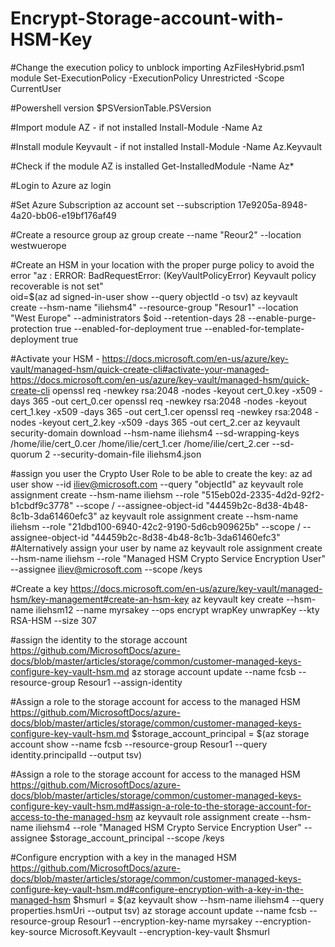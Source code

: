 # Encrypt-Storage-account-with-HSM-Key

#Change the execution policy to unblock importing AzFilesHybrid.psm1 module
Set-ExecutionPolicy -ExecutionPolicy Unrestricted -Scope CurrentUser

#Powershell version
$PSVersionTable.PSVersion

#Import module AZ - if not installed
Install-Module -Name Az 

#Install module Keyvault - if not installed 
Install-Module -Name Az.Keyvault
 
#Check if the module AZ is installed
Get-InstalledModule -Name Az*

#Login to Azure 
  az login

#Set Azure Subscription
az account set --subscription 17e9205a-8948-4a20-bb06-e19bf176af49

#Create a resource group
az group create --name "Reour2" --location westwuerope

#Create an HSM in your location with the proper purge policy to avoid the error "az : ERROR: BadRequestError: (KeyVaultPolicyError) Keyvault policy recoverable is not set"  
 oid=$(az ad signed-in-user show --query objectId -o tsv)
 az keyvault create --hsm-name "iliehsm4" --resource-group "Resour1" --location "West Europe" --administrators $oid --retention-days 28 --enable-purge-protection true --enabled-for-deployment true --enabled-for-template-deployment true

#Activate your HSM - https://docs.microsoft.com/en-us/azure/key-vault/managed-hsm/quick-create-cli#activate-your-managed- https://docs.microsoft.com/en-us/azure/key-vault/managed-hsm/quick-create-cli 
openssl req -newkey rsa:2048 -nodes -keyout cert_0.key -x509 -days 365 -out cert_0.cer
openssl req -newkey rsa:2048 -nodes -keyout cert_1.key -x509 -days 365 -out cert_1.cer
openssl req -newkey rsa:2048 -nodes -keyout cert_2.key -x509 -days 365 -out cert_2.cer
az keyvault security-domain download --hsm-name iliehsm4 --sd-wrapping-keys /home/ilie/cert_0.cer /home/ilie/cert_1.cer /home/ilie/cert_2.cer --sd-quorum 2 --security-domain-file iliehsm4.json

#assign you user the Crypto User Role to be able to create the key:
 az ad user show --id iliev@microsoft.com --query "objectId"
   az keyvault role assignment create --hsm-name iliehsm --role "515eb02d-2335-4d2d-92f2-b1cbdf9c3778" --scope / --assignee-object-id "44459b2c-8d38-4b48-8c1b-3da61460efc3"
   az keyvault role assignment create --hsm-name iliehsm --role "21dbd100-6940-42c2-9190-5d6cb909625b" --scope / --assignee-object-id "44459b2c-8d38-4b48-8c1b-3da61460efc3"
#Alternatively assign your user by name
az keyvault role assignment create --hsm-name iliehsm --role "Managed HSM Crypto Service Encryption User" --assignee iliev@microsoft.com  --scope /keys

#Create a key https://docs.microsoft.com/en-us/azure/key-vault/managed-hsm/key-management#create-an-hsm-key
 az keyvault key create --hsm-name iliehsm12 --name myrsakey --ops encrypt wrapKey unwrapKey --kty RSA-HSM --size 307

#assign the identity to the storage account https://github.com/MicrosoftDocs/azure-docs/blob/master/articles/storage/common/customer-managed-keys-configure-key-vault-hsm.md
az storage account update --name fcsb --resource-group Resour1 --assign-identity

#Assign a role to the storage account for access to the managed HSM https://github.com/MicrosoftDocs/azure-docs/blob/master/articles/storage/common/customer-managed-keys-configure-key-vault-hsm.md
$storage_account_principal = $(az storage account show --name fcsb --resource-group Resour1 --query identity.principalId --output tsv)

#Assign a role to the storage account for access to the managed HSM https://github.com/MicrosoftDocs/azure-docs/blob/master/articles/storage/common/customer-managed-keys-configure-key-vault-hsm.md#assign-a-role-to-the-storage-account-for-access-to-the-managed-hsm
az keyvault role assignment create --hsm-name iliehsm4 --role "Managed HSM Crypto Service Encryption User" --assignee $storage_account_principal --scope /keys

#Configure encryption with a key in the managed HSM https://github.com/MicrosoftDocs/azure-docs/blob/master/articles/storage/common/customer-managed-keys-configure-key-vault-hsm.md#configure-encryption-with-a-key-in-the-managed-hsm
$hsmurl = $(az keyvault show --hsm-name iliehsm4 --query properties.hsmUri --output tsv)
az storage account update --name fcsb --resource-group Resour1 --encryption-key-name myrsakey --encryption-key-source Microsoft.Keyvault --encryption-key-vault $hsmurl

